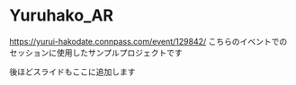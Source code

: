 # Yuruhako_AR

https://yurui-hakodate.connpass.com/event/129842/
こちらのイベントでのセッションに使用したサンプルプロジェクトです

後ほどスライドもここに追加します
